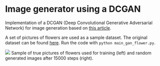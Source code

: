 # Image generator using a DCGAN

Implementation of a DCGAN (Deep Convolutional Generative Adversarial Network) for image generation based on [this article](https://towardsdatascience.com/gan-by-example-using-keras-on-tensorflow-backend-1a6d515a60d0).

A set of pictures of flowers are used as a sample dataset. The original dataset can be found [here](https://www.kaggle.com/olgabelitskaya/flower-color-images?select=flower_images). Run the code with `python main_gan_flower.py`.

![](Flowers_sample.png)
Sample of true pictures of flowers used for training (left) and random generated images after 15000 steps (right).